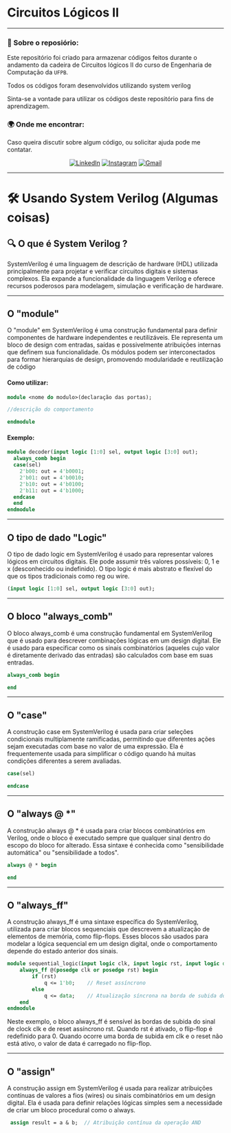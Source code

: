 # Circuitos Lógicos II

---
### 👀 Sobre o reposiório:

Este repositório foi criado para armazenar códigos feitos durante o andamento da cadeira de Circuitos lógicos II do curso de Engenharia de Computação da `UFPB`.</br>

Todos os códigos foram desenvolvidos utilizando system verilog</br>

Sinta-se a vontade para utilizar os códigos deste repositório para fins de aprendizagem.

### 🌍 Onde me encontrar:

Caso queira discutir sobre algum código, ou solicitar ajuda pode me contatar.

<div align='center'>

  [![LinkedIn](https://img.shields.io/badge/LinkedIn-blue?style=for-the-badge&logo=linkedin&logoColor=white)](https://www.linkedin.com/in/pedro-cavalcante-898242185/)
  [![Instagram](https://img.shields.io/badge/Instagram-purple?style=for-the-badge&logo=instagram&logoColor=white)](https://www.instagram.com/pedr0cavalcante/)
  [![Gmail](https://img.shields.io/badge/Gmail-darkred?style=for-the-badge&logo=gmail&logoColor=white)](mailto:pedro.ricardo@academico.ufpb.br)
</div>

---
# 🛠️ Usando System Verilog (Algumas coisas)

## 🔍 O que é System Verilog ?

SystemVerilog é uma linguagem de descrição de hardware (HDL) utilizada principalmente para projetar e verificar circuitos digitais e sistemas complexos. Ela expande a funcionalidade da linguagem Verilog e oferece recursos poderosos para modelagem, simulação e verificação de hardware.

---

## O "module"

O "module" em SystemVerilog é uma construção fundamental para definir componentes de hardware independentes e reutilizáveis. Ele representa um bloco de design com entradas, saídas e possivelmente atribuições internas que definem sua funcionalidade. Os módulos podem ser interconectados para formar hierarquias de design, promovendo modularidade e reutilização de código

#### Como utilizar:

~~~sv
module <nome do modulo>(declaração das portas);

//descrição do comportamento

endmodule
~~~

#### Exemplo:

~~~sv
module decoder(input logic [1:0] sel, output logic [3:0] out);
  always_comb begin
  case(sel)
    2'b00: out = 4'b0001;
    2'b01: out = 4'b0010;
    2'b10: out = 4'b0100;
    2'b11: out = 4'b1000;
  endcase
  end
endmodule
~~~

---

##  O tipo de dado "Logic"

O tipo de dado logic em SystemVerilog é usado para representar valores lógicos em circuitos digitais. Ele pode assumir três valores possíveis: 0, 1 e x (desconhecido ou indefinido). O tipo logic é mais abstrato e flexível do que os tipos tradicionais como reg ou wire.

~~~ sv
(input logic [1:0] sel, output logic [3:0] out);
~~~

---

## O bloco "always_comb"


O bloco always_comb é uma construção fundamental em SystemVerilog que é usado para descrever combinações lógicas em um design digital. Ele é usado para especificar como os sinais combinatórios (aqueles cujo valor é diretamente derivado das entradas) são calculados com base em suas entradas.

~~~ sv
always_comb begin

end
~~~

---

## O "case"

A construção case em SystemVerilog é usada para criar seleções condicionais multiplamente ramificadas, permitindo que diferentes ações sejam executadas com base no valor de uma expressão. Ela é frequentemente usada para simplificar o código quando há muitas condições diferentes a serem avaliadas.

~~~ sv
case(sel)

endcase
~~~

---

## O "always @ *"

A construção always @ * é usada para criar blocos combinatórios em Verilog, onde o bloco é executado sempre que qualquer sinal dentro do escopo do bloco for alterado. Essa sintaxe é conhecida como "sensibilidade automática" ou "sensibilidade a todos".

~~~ sv
always @ * begin

end
~~~

---

## O "always_ff"

A construção always_ff é uma sintaxe específica do SystemVerilog, utilizada para criar blocos sequenciais que descrevem a atualização de elementos de memória, como flip-flops. Esses blocos são usados para modelar a lógica sequencial em um design digital, onde o comportamento depende do estado anterior dos sinais.

~~~ sv
module sequential_logic(input logic clk, input logic rst, input logic data, output logic q);
    always_ff @(posedge clk or posedge rst) begin
        if (rst)
            q <= 1'b0;    // Reset assíncrono
        else
            q <= data;    // Atualização síncrona na borda de subida do clk
    end
endmodule
~~~

Neste exemplo, o bloco always_ff é sensível às bordas de subida do sinal de clock clk e de reset assíncrono rst. Quando rst é ativado, o flip-flop é redefinido para 0. Quando ocorre uma borda de subida em clk e o reset não está ativo, o valor de data é carregado no flip-flop.

---

## O "assign"

A construção assign em SystemVerilog é usada para realizar atribuições contínuas de valores a fios (wires) ou sinais combinatórios em um design digital. Ela é usada para definir relações lógicas simples sem a necessidade de criar um bloco procedural como o always.

~~~sv
 assign result = a & b;  // Atribuição contínua da operação AND
~~~